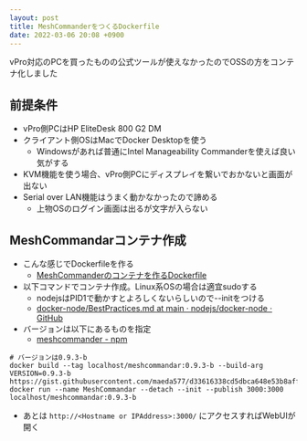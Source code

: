 ```yaml
---
layout: post
title: MeshCommanderをつくるDockerfile
date: 2022-03-06 20:08 +0900
---
```

vPro対応のPCを買ったものの公式ツールが使えなかったのでOSSの方をコンテナ化しました

## 前提条件

* vPro側PCはHP EliteDesk 800 G2 DM
* クライアント側OSはMacでDocker Desktopを使う
    * Windowsがあれば普通にIntel Manageability Commanderを使えば良い気がする
* KVM機能を使う場合、vPro側PCにディスプレイを繋いでおかないと画面が出ない
* Serial over LAN機能はうまく動かなかったので諦める
    * 上物OSのログイン画面は出るが文字が入らない

## MeshCommandarコンテナ作成

* こんな感じでDockerfileを作る
    * [MeshCommanderのコンテナを作るDockerfile](https://gist.github.com/maeda577/d33616338cd5dbca648e53b8aff42783)
* 以下コマンドでコンテナ作成。Linux系OSの場合は適宜sudoする
    * nodejsはPID1で動かすとよろしくないらしいので--initをつける
    * [docker-node/BestPractices.md at main · nodejs/docker-node · GitHub](https://github.com/nodejs/docker-node/blob/main/docs/BestPractices.md#handling-kernel-signals)
* バージョンは以下にあるものを指定
    * [meshcommander - npm](https://www.npmjs.com/package/meshcommander)

``` shell
# バージョンは0.9.3-b
docker build --tag localhost/meshcommandar:0.9.3-b --build-arg VERSION=0.9.3-b https://gist.githubusercontent.com/maeda577/d33616338cd5dbca648e53b8aff42783/raw/8fe13e0adee33ebe83f0083f70f6980583ac0bbd/Dockerfile
docker run --name MeshCommandar --detach --init --publish 3000:3000 localhost/meshcommandar:0.9.3-b
```

* あとは `http://<Hostname or IPAddress>:3000/` にアクセスすればWebUIが開く
